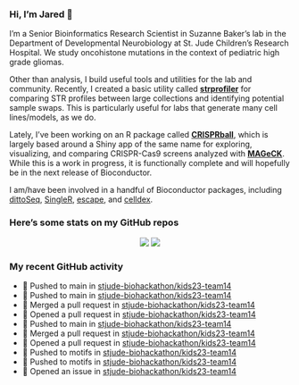 
<!-- README.md is generated from README.Rmd. Please edit that file -->

### Hi, I’m Jared 👋

I’m a Senior Bioinformatics Research Scientist in Suzanne Baker’s lab in
the Department of Developmental Neurobiology at St. Jude Children’s
Research Hospital. We study oncohistone mutations in the context of
pediatric high grade gliomas.

Other than analysis, I build useful tools and utilities for the lab and
community. Recently, I created a basic utility called
[**strprofiler**](https://github.com/j-andrews7/strprofiler) for
comparing STR profiles between large collections and identifying
potential sample swaps. This is particularly useful for labs that
generate many cell lines/models, as we do.

Lately, I’ve been working on an R package called
[**CRISPRball**](https://github.com/j-andrews7/CRISPRball), which is
largely based around a Shiny app of the same name for exploring,
visualizing, and comparing CRISPR-Cas9 screens analyzed with
[**MAGeCK**](https://sourceforge.net/projects/mageck/). While this is a
work in progress, it is functionally complete and will hopefully be in
the next release of Bioconductor.

I am/have been involved in a handful of Bioconductor packages, including
[dittoSeq](https://bioconductor.org/packages/release/bioc/html/dittoSeq.html),
[SingleR](https://bioconductor.org/packages/release/bioc/html/SingleR.html),
[escape](https://bioconductor.org/packages/release/bioc/html/escape.html),
and
[celldex](http://bioconductor.org/packages/release/data/experiment/html/celldex.html).

### Here’s some stats on my GitHub repos

<p align="center">

<img src="https://github-readme-stats.vercel.app/api?username=j-andrews7&show_icons=true&theme=dracula">
<img src="https://github-readme-stats.vercel.app/api/top-langs/?username=j-andrews7&hide=html,css,jupyter%20notebook&layout=compact">

</p>

### My recent GitHub activity

  - 📨 Pushed to main in
    [stjude-biohackathon/kids23-team14](https://github.com/stjude-biohackathon/kids23-team14)
  - 📨 Pushed to main in
    [stjude-biohackathon/kids23-team14](https://github.com/stjude-biohackathon/kids23-team14)
  - 🎉 Merged a pull request in
    [stjude-biohackathon/kids23-team14](https://github.com/stjude-biohackathon/kids23-team14)
  - 🤔 Opened a pull request in
    [stjude-biohackathon/kids23-team14](https://github.com/stjude-biohackathon/kids23-team14)
  - 📨 Pushed to main in
    [stjude-biohackathon/kids23-team14](https://github.com/stjude-biohackathon/kids23-team14)
  - 🎉 Merged a pull request in
    [stjude-biohackathon/kids23-team14](https://github.com/stjude-biohackathon/kids23-team14)
  - 🤔 Opened a pull request in
    [stjude-biohackathon/kids23-team14](https://github.com/stjude-biohackathon/kids23-team14)
  - 📨 Pushed to motifs in
    [stjude-biohackathon/kids23-team14](https://github.com/stjude-biohackathon/kids23-team14)
  - 📨 Pushed to motifs in
    [stjude-biohackathon/kids23-team14](https://github.com/stjude-biohackathon/kids23-team14)
  - 🤔 Opened an issue in
    [stjude-biohackathon/kids23-team14](https://github.com/stjude-biohackathon/kids23-team14)
